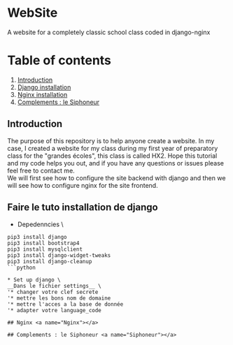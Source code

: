# WebSite
A website for a completely classic school class coded in django-nginx 

# Table of contents
1. [Introduction](#introduction)
2. [Django installation](#Django)
3. [Nginx installation](#Nginx)
4. [Complements : le Siphoneur](#Siphoneur)

## Introduction <a name="introduction"></a>
The purpose of this repository is to help anyone create a website. In my case, I created a website for my class during my first year of preparatory class for the "grandes écoles", this class is called HX2. Hope this tutorial and my code helps you out, and if you have any questions or issues please feel free to contact me.\
We will first see how to configure the site backend with django and then we will see how to configure nginx for the site frontend. 

## Faire le tuto installation de django <a name="Django"></a>
* Depedenncies \
```
pip3 install django 
pip3 install bootstrap4
pip3 install mysqlclient 
pip3 install django-widget-tweaks 
pip3 install django-cleanup
```python

* Set up django \
__Dans le fichier settings__ \
'* changer votre clef secrete
'* mettre les bons nom de domaine
'* mettre l'acces a la base de donnée
'* adapter votre language_code

## Nginx <a name="Nginx"></a>

## Complements : le Siphoneur <a name="Siphoneur"></a>
